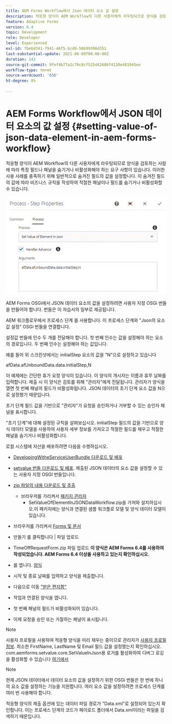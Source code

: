 ```yaml
---
title: AEM Forms Workflow에서 Json 데이터 요소 값 설정
description: 적응형 양식이 AEM Workflow의 다른 사용자에게 라우팅되므로 양식을 검토하는 사람에 따라 특정 필드나 패널을 숨기거나 비활성화해야 하는 요구 사항이 있습니다. 이러한 사용 사례를 충족하기 위해 일반적으로 숨겨진 필드의 값을 설정합니다. 이 숨겨진 필드의 값에 따라 비즈니스 규칙을 작성하여 적절한 패널이나 필드를 숨기거나 비활성화할 수 있습니다.
feature: Adaptive Forms
version: 6.4
topic: Development
role: Developer
level: Experienced
exl-id: fbe6d341-7941-46f5-bcd8-58b99396d351
last-substantial-update: 2021-06-09T00:00:00Z
duration: 142
source-git-commit: 9fef4b77a2c70c8cf525d42686f4120e481945ee
workflow-type: tm+mt
source-wordcount: '656'
ht-degree: 0%

---
```


# AEM Forms Workflow에서 JSON 데이터 요소의 값 설정 {#setting-value-of-json-data-element-in-aem-forms-workflow}

적응형 양식이 AEM Workflow의 다른 사용자에게 라우팅되므로 양식을 검토하는 사람에 따라 특정 필드나 패널을 숨기거나 비활성화해야 하는 요구 사항이 있습니다. 이러한 사용 사례를 충족하기 위해 일반적으로 숨겨진 필드의 값을 설정합니다. 이 숨겨진 필드의 값에 따라 비즈니스 규칙을 작성하여 적절한 패널이나 필드를 숨기거나 비활성화할 수 있습니다.

![json 데이터의 요소 값 설정 중](assets/capture-3.gif)

AEM Forms OSGi에서 JSON 데이터 요소의 값을 설정하려면 사용자 지정 OSGi 번들을 만들어야 합니다. 번들은 이 자습서의 일부로 제공됩니다.

AEM 워크플로우에서 프로세스 단계 를 사용합니다. 이 프로세스 단계와 &quot;Json의 요소 값 설정&quot; OSGi 번들을 연결합니다.

설정값 번들에 인수 두 개를 전달해야 합니다. 첫 번째 인수는 값을 설정해야 하는 요소의 경로입니다. 두 번째 인수는 설정해야 하는 값입니다.

예를 들어 위 스크린샷에서는 initialStep 요소의 값을 &quot;N&quot;으로 설정하고 있습니다

afData.afUnboundData.data.initialStep,N

이 예제에는 간단한 휴가 요청 양식이 있습니다. 이 양식의 개시자는 이름과 휴무 날짜를 입력합니다. 제출 시 이 양식은 검토를 위해 &quot;관리자&quot;에게 전달됩니다. 관리자가 양식을 열면 첫 번째 패널의 필드가 비활성화됩니다. JSON 데이터의 초기 단계 요소 값을 N으로 설정했기 때문입니다.

초기 단계 필드 값을 기반으로 &quot;관리자&quot;가 요청을 승인하거나 거부할 수 있는 승인자 패널을 표시합니다.

&quot;초기 단계&quot;에 대해 설정된 규칙을 살펴보십시오. initialStep 필드의 값을 기반으로 양식 데이터 모델을 사용하여 사용자 세부 정보를 가져오고 적절한 필드를 채우고 적절한 패널을 숨기거나 비활성화합니다.

로컬 시스템에 자산을 배포하려면 다음을 수행하십시오.

* [DevelopingWitheServiceUserBundle 다운로드 및 배포](/help/forms/assets/common-osgi-bundles/DevelopingWithServiceUser.jar)

* [setvalue 번들 다운로드 및 배포](/help/forms/assets/common-osgi-bundles/SetValueApp.core-1.0-SNAPSHOT.jar). 제출된 JSON 데이터의 요소 값을 설정할 수 있는 사용자 지정 OSGI 번들입니다.

* [zip 파일의 내용 다운로드 및 추출](assets/set-value-jsondata.zip)
   * 브라우저를 가리켜서 [패키지 관리자](http://localhost:4502/crx/packmgr/index.jsp)
      * SetValueOfElementInJSONDataWorkflow.zip을 가져와 설치하십시오.이 패키지에는 양식과 연결된 샘플 워크플로 모델 및 양식 데이터 모델이 있습니다.

* 브라우저를 가리켜서 [Forms 및 문서](http://localhost:4502/aem/forms.html/content/dam/formsanddocuments)
* 만들기 를 클릭합니다 | 파일 업로드
* TimeOffRequestForm.zip 파일 업로드
  **이 양식은 AEM Forms 6.4를 사용하여 작성되었습니다. AEM Forms 6.4 이상을 사용하고 있는지 확인하십시오.**
* 를 엽니다. [양식](http://localhost:4502/content/dam/formsanddocuments/timeoffrequest/jcr:content?wcmmode=disabled)
* 시작 및 종료 날짜를 입력하고 양식을 제출합니다.
* 다음으로 이동 [&quot;받은 편지함&quot;](http://localhost:4502/aem/inbox)
* 작업과 연결된 양식을 엽니다.
* 첫 번째 패널의 필드가 비활성화되어 있습니다.
* 이제 요청을 승인 또는 거절하는 패널이 표시됩니다.

>[!NOTE]
>
>사용자 프로필을 사용하여 적응형 양식을 미리 채우는 중이므로 관리자가 [사용자 프로필 정보](http://localhost:4502/security/users.html). 최소한 FirstName, LastName 및 Email 필드 값을 설정했는지 확인하십시오.
>com.aemforms.setvalue.core.SetValueInJson용 로거를 활성화하여 디버그 로깅을 활성화할 수 있습니다 [여기에서](http://localhost:4502/system/console/slinglog)

>[!NOTE]
>
>현재 JSON 데이터에서 데이터 요소의 값을 설정하기 위한 OSGi 번들은 한 번에 하나의 요소 값을 설정하는 기능을 지원합니다. 여러 요소 값을 설정하려면 프로세스 단계를 여러 번 사용해야 합니다.
>
>적응형 양식의 제출 옵션에 있는 데이터 파일 경로가 &quot;Data.xml&quot;로 설정되어 있는지 확인합니다. 이는 프로세스 단계의 코드가 페이로드 폴더에서 Data.xml이라는 파일을 검색하기 때문입니다.
